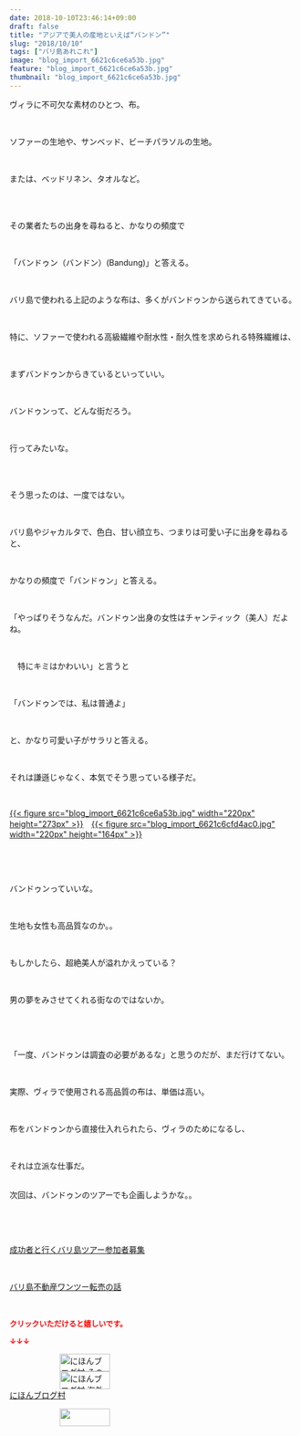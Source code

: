 ```yaml
---
date: 2018-10-10T23:46:14+09:00
draft: false
title: "アジアで美人の産地といえば“バンドン”"
slug: "2018/10/10"
tags: ["バリ島あれこれ"]
image: "blog_import_6621c6ce6a53b.jpg"
feature: "blog_import_6621c6ce6a53b.jpg"
thumbnail: "blog_import_6621c6ce6a53b.jpg"
---
```

<p>ヴィラに不可欠な素材のひとつ、布。</p><p> </p><p>ソファーの生地や、サンベッド、ビーチパラソルの生地。</p><p> </p><p>または、ベッドリネン、タオルなど。</p><p> </p><p><br/>その業者たちの出身を尋ねると、かなりの頻度で</p><p> </p><p>「バンドゥン（バンドン）(Bandung)」と答える。</p><p> </p><p>バリ島で使われる上記のような布は、多くがバンドゥンから送られてきている。</p><p> </p><p>特に、ソファーで使われる高級繊維や耐水性・耐久性を求められる特殊繊維は、</p><p> </p><p>まずバンドゥンからきているといっていい。</p><p> </p><p>バンドゥンって、どんな街だろう。</p><p> </p><p>行ってみたいな。</p><p> </p><p><br/>そう思ったのは、一度ではない。</p><p> </p><p>バリ島やジャカルタで、色白、甘い顔立ち、つまりは可愛い子に出身を尋ねると、</p><p> </p><p>かなりの頻度で「バンドゥン」と答える。</p><p> </p><p>「やっぱりそうなんだ。バンドゥン出身の女性はチャンティック（美人）だよね。</p><p> </p><p>　特にキミはかわいい」と言うと</p><p> </p><p>「バンドゥンでは、私は普通よ」</p><p> </p><p>と、かなり可愛い子がサラリと答える。</p><p> </p><p>それは謙遜じゃなく、本気でそう思っている様子だ。</p><p> </p><p><a href="blog_import_6621c6ce6a53b.jpg">{{< figure src="blog_import_6621c6ce6a53b.jpg" width="220px" height="273px" >}}</a>　<a href="blog_import_6621c6cfd4ac0.jpg">{{< figure src="blog_import_6621c6cfd4ac0.jpg" width="220px" height="164px" >}}</a></p><p> </p><p> </p><p>バンドゥンっていいな。</p><p> </p><p>生地も女性も高品質なのか。。</p><p> </p><p>もしかしたら、超絶美人が溢れかえっている？</p><p> </p><p>男の夢をみさせてくれる街なのではないか。</p><p> </p><p> </p><p>「一度、バンドゥンは調査の必要があるな」と思うのだが、まだ行けてない。</p><p> </p><p>実際、ヴィラで使用される高品質の布は、単価は高い。</p><p> </p><p>布をバンドゥンから直接仕入れられたら、ヴィラのためになるし、</p><p> </p><p>それは立派な仕事だ。</p><p><br/>次回は、バンドゥンのツアーでも企画しようかな。。</p><p> </p><p> </p><p><a href="entry-12410059910.html" target="_blank">成功者と行くバリ島ツアー参加者募集</a></p><p> </p><p><a href="entry-12408727031.html" target="_blank">バリ島不動産ワンツー転売の話</a></p><p> </p><p><font color="#ff0000" size="2"><strong>クリックいただけると嬉しいです。</strong></font></p><p><font color="#ff0000" size="2"><strong>↓↓↓</strong></font></p><p><a href="ranking.html?p_cid=01260127" id="&amp;blogmura_banner" target="_blank"><img alt="にほんブログ村 その他生活ブログ 不動産投資へ" border="0" height="31" src="data:image/svg+xml;charset=utf-8,%3Csvg%20xmlns%3D%22http%3A%2F%2Fwww.w3.org%2F2000%2Fsvg%22%20title%3D%22Placeholder%20for%20Images%22%20role%3D%22presentation%22%20viewBox%3D%220%200%2088%2031%22%20%2F%3E" width="88" data-src="https://img-proxy.blog-video.jp/images?url=http%3A%2F%2Flife.blogmura.com%2Fhudousantoushi%2Fimg%2Fhudousantoushi88_31.gif" style="aspect-ratio: auto 88 / 31;"/><noscript><img alt="にほんブログ村 その他生活ブログ 不動産投資へ" border="0" height="31" src="https://img-proxy.blog-video.jp/images?url=http%3A%2F%2Flife.blogmura.com%2Fhudousantoushi%2Fimg%2Fhudousantoushi88_31.gif" width="88"></noscript></a><br/><a href="ranking.html?p_cid=01260127" target="_blank"><img alt="にほんブログ村 海外生活ブログ バリ島情報へ" border="0" height="31" src="data:image/svg+xml;charset=utf-8,%3Csvg%20xmlns%3D%22http%3A%2F%2Fwww.w3.org%2F2000%2Fsvg%22%20title%3D%22Placeholder%20for%20Images%22%20role%3D%22presentation%22%20viewBox%3D%220%200%2088%2031%22%20%2F%3E" width="88" data-src="https://img-proxy.blog-video.jp/images?url=http%3A%2F%2Foverseas.blogmura.com%2Fbali%2Fimg%2Fbali88_31.gif" style="aspect-ratio: auto 88 / 31;"/><noscript><img alt="にほんブログ村 海外生活ブログ バリ島情報へ" border="0" height="31" src="https://img-proxy.blog-video.jp/images?url=http%3A%2F%2Foverseas.blogmura.com%2Fbali%2Fimg%2Fbali88_31.gif" width="88"></noscript></a><br/><a href="ranking.html?p_cid=01260127" target="_blank">にほんブログ村</a></p><p><a href="link.php?1804582" title="人気ブログランキングへ"><img border="0" height="31" src="data:image/svg+xml;charset=utf-8,%3Csvg%20xmlns%3D%22http%3A%2F%2Fwww.w3.org%2F2000%2Fsvg%22%20title%3D%22Placeholder%20for%20Images%22%20role%3D%22presentation%22%20viewBox%3D%220%200%2088%2031%22%20%2F%3E" width="88" data-src="https://blog.with2.net/img/banner/banner_22.gif" style="aspect-ratio: auto 88 / 31;"/><noscript><img border="0" height="31" src="https://blog.with2.net/img/banner/banner_22.gif" width="88"></noscript></a></p><p> </p>

